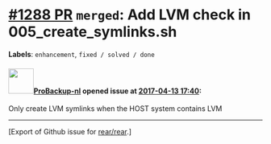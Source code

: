 [\#1288 PR](https://github.com/rear/rear/pull/1288) `merged`: Add LVM check in 005\_create\_symlinks.sh
=======================================================================================================

**Labels**: `enhancement`, `fixed / solved / done`

#### <img src="https://avatars.githubusercontent.com/u/515451?u=4f985fa15d087babc5049c337be90b42b56c8b8b&v=4" width="50">[ProBackup-nl](https://github.com/ProBackup-nl) opened issue at [2017-04-13 17:40](https://github.com/rear/rear/pull/1288):

Only create LVM symlinks when the HOST system contains LVM

------------------------------------------------------------------------

\[Export of Github issue for
[rear/rear](https://github.com/rear/rear).\]
